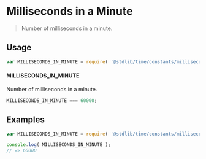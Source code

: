 # Milliseconds in a Minute

> Number of milliseconds in a minute.

<section class="usage">

## Usage

``` javascript
var MILLISECONDS_IN_MINUTE = require( '@stdlib/time/constants/milliseconds-in-minute' );
```

#### MILLISECONDS_IN_MINUTE

Number of milliseconds in a minute.

``` javascript
MILLISECONDS_IN_MINUTE === 60000;
```

</section>

<!-- /.usage -->


<section class="examples">

## Examples

<!-- TODO: better example -->

``` javascript
var MILLISECONDS_IN_MINUTE = require( '@stdlib/time/constants/milliseconds-in-minute' );

console.log( MILLISECONDS_IN_MINUTE );
// => 60000
```

</section>

<!-- /.examples -->


<section class="links">

</section>

<!-- /.links -->
